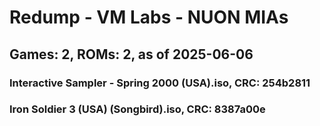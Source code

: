 # Redump - VM Labs - NUON MIAs
## Games: 2, ROMs: 2, as of 2025-06-06

### Interactive Sampler - Spring 2000 (USA).iso, CRC: 254b2811
### Iron Soldier 3 (USA) (Songbird).iso, CRC: 8387a00e
